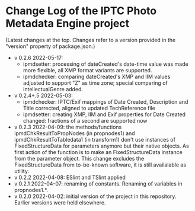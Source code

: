 # Change Log of the IPTC Photo Metadata Engine project

(Latest changes at the top. Changes refer to a version provided in the "version" property of package.json.)

* v 0.2.6 2022-05-17:
  * ipmdsetter: processing of dateCreated's date-time value was made more flexible, all XMP format variants are supported. 
  * ipmdchecker: comparing dateCreated's XMP and IIM values adjusted to support "Z" as time zone; special comparing of intellectualGenre added. 
* v 0.2.4+.5 2022-05-03: 
  * ipmdchecker: IPTC/Exif mappings of Date Created, Description and Title corrected, aligned to updated TechReference file
  * ipmdsetter: creating XMP, IIM and Exif properties for Date Created changed: fractions of a second are supported now
* v 0.2.3 2022-04-09: the methods/functions ipmdChkResultToPropNodes (in propnodes1) and ipmdChkResultToTabledata1 (in transform1) don't use instances of FixedStructureData for parameters anymore but their native objects. As first action of the function is to make an FixedStructureData instance from the parameter object. This change excludes the FixedStructureData from to-be-known software, it is still availalable as utility.
* v 0.2.2 2022-04-08: ESlint and TSlint applied
* v 0.2.1 2022-04-07: renaming of constants. Renaming of variables in propnodes1.*.
* v 0.2.0 2022-04-02: initial version of the project in this repository. Earlier versions were held elsewhere.
